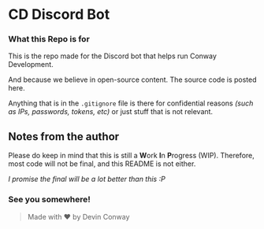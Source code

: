 CD Discord Bot
==============

### What this Repo is for

This is the repo made for the Discord bot that helps run Conway Development.

And because we believe in open-source content. The source code is posted here.

Anything that is in the `.gitignore` file is there for confidential reasons *(such as IPs, passwords, tokens, etc)* or just stuff that is not relevant.

## Notes from the author

Please do keep in mind that this is still a **W**ork **I**n **P**rogress (WIP). Therefore, most code will not be final, and this README is not either.

*I promise the final will be a lot better than this :P*


### See you somewhere!

> Made with ❤️ by Devin Conway